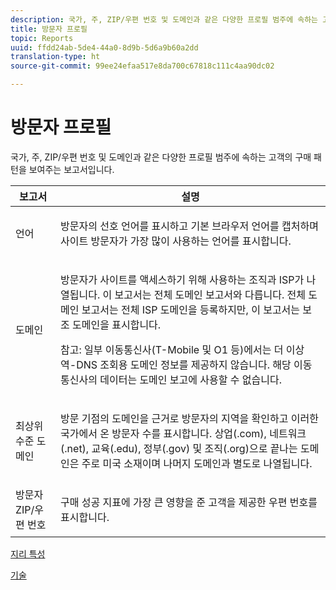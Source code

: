 ```yaml
---
description: 국가, 주, ZIP/우편 번호 및 도메인과 같은 다양한 프로필 범주에 속하는 고객의 구매 패턴을 보여주는 보고서입니다.
title: 방문자 프로필
topic: Reports
uuid: ffdd24ab-5de4-44a0-8d9b-5d6a9b60a2dd
translation-type: ht
source-git-commit: 99ee24efaa517e8da700c67818c111c4aa90dc02

---
```



# 방문자 프로필

국가, 주, ZIP/우편 번호 및 도메인과 같은 다양한 프로필 범주에 속하는 고객의 구매 패턴을 보여주는 보고서입니다.

<table id="table_B09EA999973A4646BF66DF5D7BEA0820"> 
 <thead> 
  <tr> 
   <th colname="col1" class="entry"> 보고서 </th> 
   <th colname="col2" class="entry"> 설명 </th> 
  </tr> 
 </thead>
 <tbody> 
  <tr> 
   <td colname="col1"> 언어 </td> 
   <td colname="col2"> <p> 방문자의 선호 언어를 표시하고 기본 브라우저 언어를 캡처하며 사이트 방문자가 가장 많이 사용하는 언어를 표시합니다. </p> </td> 
  </tr> 
  <tr> 
   <td colname="col1"> 도메인 </td> 
   <td colname="col2"> <p> 방문자가 사이트를 액세스하기 위해 사용하는 조직과 ISP가 나열됩니다. 이 보고서는 <span class="wintitle">전체 도메인</span> 보고서와 다릅니다. <span class="wintitle">전체 도메인</span> 보고서는 전체 ISP 도메인을 등록하지만, 이 보고서는 보조 도메인을 표시합니다. </p> <p> <p>참고: 일부 이동통신사(T-Mobile 및 O1 등)에서는 더 이상 역-DNS 조회용 도메인 정보를 제공하지 않습니다. 해당 이동통신사의 데이터는 도메인 보고에 사용할 수 없습니다. </p> </p> </td> 
  </tr> 
  <tr> 
   <td colname="col1"> 최상위 수준 도메인 </td> 
   <td colname="col2"> <p> 방문 기점의 도메인을 근거로 방문자의 지역을 확인하고 이러한 국가에서 온 방문자 수를 표시합니다. 상업(.com), 네트워크(.net), 교육(.edu), 정부(.gov) 및 조직(.org)으로 끝나는 도메인은 주로 미국 소재이며 나머지 도메인과 별도로 나열됩니다. </p> </td> 
  </tr> 
  <tr> 
   <td colname="col1"> 방문자 ZIP/우편 번호 </td> 
   <td colname="col2"> <p> 구매 성공 지표에 가장 큰 영향을 준 고객을 제공한 우편 번호를 표시합니다. </p> </td> 
  </tr> 
 </tbody> 
</table>

[지리 특성](/help/components/c-variables/dimensionslist/reports-geosegmentation.md)

[기술](/help/components/c-variables/dimensionslist/reports-technology.md)
